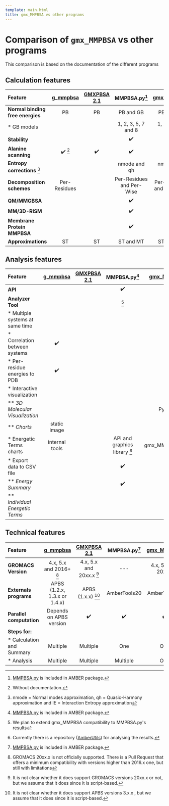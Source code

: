 ```yaml
---
template: main.html
title: gmx_MMPBSA vs other programs
---
```


# Comparison of `gmx_MMPBSA` vs other programs
This comparison is based on the documentation of the different programs


## Calculation features
| Feature                               |        [g_mmpbsa][1]         |       [GMXPBSA 2.1][2]       |                     MMPBSA.py[^1]                     |      [gmx_MMPBSA][3]      |
|:--------------------------------------|:----------------------------:|:----------------------------:|:-----------------------------------------------------:|:-------------------------:|
| **Normal binding free energies**      |              PB              |              PB              |                       PB and GB                       |         PB and GB         |
| * GB models                           |                              |                              |                  1, 2, 3, 5, 7 and 8                  |    1, 2, 3, 5, 7 and 8    |
| **Stability**                         |                              |                              |                  :heavy_check_mark:                   |    :heavy_check_mark:     |
| **Alanine scanning**                  |   :heavy_check_mark: [^2]    |      :heavy_check_mark:      |                  :heavy_check_mark:                   |    :heavy_check_mark:     |
| **Entropy corrections** [^3]          |                              |                              |                     nmode and qh                      |     nmode, qh, and IE     |
| **Decomposition schemes**             |         Per-Residues         |                              |               Per-Residues and Per-Wise               | Per-Residues and Per-Wise |
| **QM/MMGBSA**                         |                              |                              |                  :heavy_check_mark:                   |    :heavy_check_mark:     |
| **MM/3D-RISM**                        |                              |                              |                  :heavy_check_mark:                   |    :heavy_check_mark:     |
| **Membrane Protein MMPBSA**           |                              |                              |                  :heavy_check_mark:                   |    :heavy_check_mark:     |
| **Approximations**                    |              ST              |              ST              |                       ST and MT                       |         ST and MT         |

## Analysis features
| Feature                               |        [g_mmpbsa][1]         |       [GMXPBSA 2.1][2]       |                     MMPBSA.py[^1]                     |      [gmx_MMPBSA][3]      |
|:--------------------------------------|:----------------------------:|:----------------------------:|:-----------------------------------------------------:|:-------------------------:|
| **API**                               |                              |                              |                  :heavy_check_mark:                   |    :heavy_check_mark:     |
| **Analyzer Tool**                     |                              |                              |                         [^4]                              |    :heavy_check_mark:     |
| * Multiple systems at same time       |                              |                              |                                                       |    :heavy_check_mark:     |
| * Correlation between systems         |      :heavy_check_mark:      |                              |                                                       |    :heavy_check_mark:     |
| * Per-residue energies to PDB         |      :heavy_check_mark:      |                              |                                                       |    :heavy_check_mark:     |
| * Interactive visualization           |                              |                              |                                                       |    :heavy_check_mark:     |
|   ** _3D Molecular Visualization_     |                              |                              |                                                       |           PyMOL           |
|   ** _Charts_                         |        static image          |                              |                                                       |    :heavy_check_mark:     |
| * Energetic Terms charts              |       internal tools         |                              |               API and graphics library [^5]           |      gmx_MMPBSA_ana       |
| * Export data to CSV file             |                              |                              |                  :heavy_check_mark:                   |    :heavy_check_mark:     |
|   ** _Energy Summary_                 |                              |                              |                  :heavy_check_mark:                   |    :heavy_check_mark:     |
|   ** _Individual Energetic Terms_     |                              |                              |                                                       |    :heavy_check_mark:     |

## Technical features
| Feature                               |        [g_mmpbsa][1]         |       [GMXPBSA 2.1][2]       |                     MMPBSA.py[^1]                     |      [gmx_MMPBSA][3]      |
|:--------------------------------------|:----------------------------:|:----------------------------:|:-----------------------------------------------------:|:-------------------------:|
| **GROMACS Version**                   |   4.x, 5.x and 2016+ [^6]    |   4.x, 5.x and 20xx.x [^7]   |                          ---                          |    4.x, 5.x and 20xx.x    |
| **Externals programs**                | APBS (1.2.x, 1.3.x or 1.4.x) |      APBS (1.x.x) [^8]       |                     AmberTools20                      |       AmberTools20        |
| **Parallel computation**              |   Depends on APBS version    |      :heavy_check_mark:      |                  :heavy_check_mark:                   |    :heavy_check_mark:     |
| **Steps for:**                        |                              |                              |                                                       |                           |
| * Calculation and Summary             |           Multiple           |           Multiple           |                          One                          |            One            |
| * Analysis                            |           Multiple           |           Multiple           |                       Multiple                        |            One            |



  [^1]: [MMPBSA.py][4] is included in AMBER package.
  [^2]: Without documentation.
  [^3]: nmode = Normal modes approximation, qh = Quasic-Harmony approximation and IE = Interaction Entropy
approximation
  [^4]: We plan to extend gmx_MMPBSA compatibility to MMPBSA.py's results
  [^5]: Currently there is a repository ([AmberUtils][5]) for analysing the results.
  [^6]: GROMACS 20xx.x is not officially supported. There is a Pull Request that offers a minimum compatibility 
with versions higher than 2016.x one, but still with limitations
  [^7]: It is not clear whether it does support GROMACS versions 20xx.x or not, but we assume that it does since 
it is script-based.
  [^8]: It is not clear whether it does support APBS versions 3.x.x , but we assume that it does since it is 
script-based.
  

  [1]: https://github.com/RashmiKumari/g_mmpbsa
  [2]: https://github.com/aspitaleri/gmxpbsa
  [3]: https://github.com/Valdes-Tresanco-MS/gmx_MMPBSA
  [4]: https://ambermd.org/doc12/Amber20.pdf#chapter.34
  [5]: https://github.com/williamdlees/AmberUtils

  